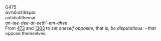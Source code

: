 G475  
ἀντιδιατίθεμαι  
antidiatithemai  
*an-tee-dee-at-eeth‘-em-ahee*  
From [473](g0473) and [1303](g1303) to *set* *oneself* *opposite*, that
is, *be* *disputatious:* - that oppose themselves.  
